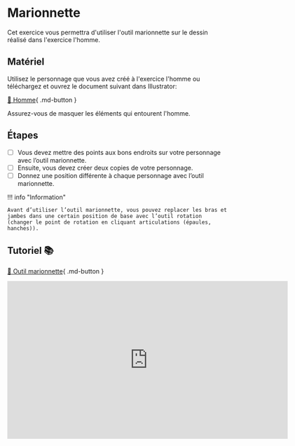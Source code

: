 # Marionnette
Cet exercice vous permettra d'utiliser l'outil marionnette sur le dessin réalisé dans l'exercice l'homme.   
      

## Matériel
Utilisez le personnage que vous avez créé à l'exercice l'homme ou téléchargez et ouvrez le document suivant dans Illustrator:   

[📁 Homme](https://cmontmorency365.sharepoint.com/:u:/s/TIM-582214-Animation2d77/EU6g4HsANVVDkl_lfBlQZqoBul7pI0kfARwDunCfrS9Y8g?e=W3NQwC){ .md-button }       

Assurez-vous de masquer les éléments qui entourent l'homme.   
      

## Étapes

- [ ] Vous devez mettre des points aux bons endroits sur votre personnage avec l’outil marionnette.
- [ ] Ensuite, vous devez créer deux copies de votre personnage.
- [ ] Donnez une position différente à chaque personnage avec l’outil marionnette.

!!! info "Information"

    Avant d’utiliser l’outil marionnette, vous pouvez replacer les bras et jambes dans une certain position de base avec l’outil rotation (changer le point de rotation en cliquant articulations (épaules, hanches)).

      

## Tutoriel 📚
[📁 Outil marionnette](https://cmontmorency365.sharepoint.com/:v:/s/TIM-582214-Animation2d77/EeGkbYSu5qhKpEkrqKIeTFEBbDaJ8iIOuG_Bwd1RErqSrg?e=6ckeun){ .md-button }      

<iframe src="https://cmontmorency365.sharepoint.com/sites/TIM-582214-Animation2d77/_layouts/15/embed.aspx?UniqueId=846da4e1-e6ae-4aa8-a449-2ba8a21e4c51&embed=%7B%22ust%22%3Atrue%2C%22hv%22%3A%22CopyEmbedCode%22%7D&referrer=StreamWebApp&referrerScenario=EmbedDialog.Create" width="640" height="360" frameborder="0" scrolling="no" allowfullscreen title="02_outil_marionnette.mp4"></iframe>
